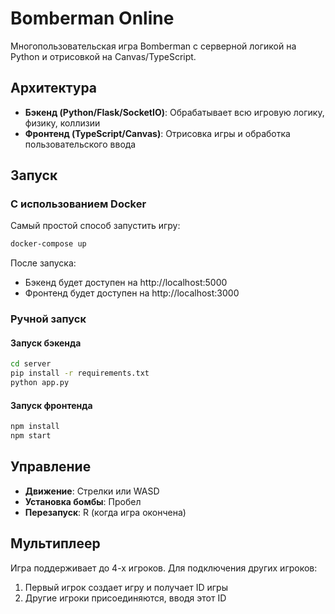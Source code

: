 # Bomberman Online

Многопользовательская игра Bomberman с серверной логикой на Python и отрисовкой на Canvas/TypeScript.

## Архитектура

- **Бэкенд (Python/Flask/SocketIO)**: Обрабатывает всю игровую логику, физику, коллизии
- **Фронтенд (TypeScript/Canvas)**: Отрисовка игры и обработка пользовательского ввода

## Запуск

### С использованием Docker

Самый простой способ запустить игру:

```bash
docker-compose up
```

После запуска:
- Бэкенд будет доступен на http://localhost:5000
- Фронтенд будет доступен на http://localhost:3000

### Ручной запуск

#### Запуск бэкенда
```bash
cd server
pip install -r requirements.txt
python app.py
```

#### Запуск фронтенда
```bash
npm install
npm start
```

## Управление

- **Движение**: Стрелки или WASD
- **Установка бомбы**: Пробел
- **Перезапуск**: R (когда игра окончена)

## Мультиплеер

Игра поддерживает до 4-х игроков. Для подключения других игроков:
1. Первый игрок создает игру и получает ID игры
2. Другие игроки присоединяются, вводя этот ID
